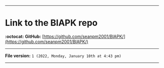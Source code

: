 
***

# Link to the BlAPK repo

**:octocat:** **GitHub:** [https://github.com/seanpm2001/BlAPK/](https://github.com/seanpm2001/BlAPK/)

***

**File version:** `1 (2022, Monday, January 10th at 4:43 pm)`

***
